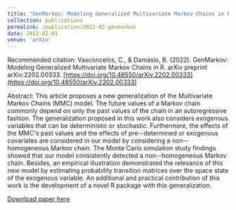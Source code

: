 ```yaml
---
title: "GenMarkov: Modeling Generalized Multivariate Markov Chains in R"
collection: publications
permalink: /publication/2022-02-genmarkov
date: 2022-02-01
venue: 'arXiv'
---
```


Recommended citation: Vasconcelos, C., & Damásio, B. (2022). GenMarkov: Modeling Generalized Multivariate Markov Chains in R. arXiv preprint arXiv:2202.00333. [https://doi.org/10.48550/arXiv.2202.00333](https://doi.org/10.48550/arXiv.2202.00333)

Abstract: This article proposes a new generalization of the Multivariate Markov Chains (MMC) model. 
The future values of a Markov chain commonly depend on only the past values of the chain in an autoregressive fashion. 
The generalization proposed in this work also considers exogenous variables that can be deterministic or stochastic. 
Furthermore, the effects of the MMC's past values and the effects of pre--determined or exogenous covariates are considered in our model by considering a non--homogeneous Markov chain. 
The Monte Carlo simulation study findings showed that our model consistently detected a non--homogeneous Markov chain.
Besides, an empirical illustration demonstrated the relevance of this new model by estimating probability transition matrices over the space state of the exogenous variable. 
An additional and practical contribution of this work is the development of a novel R package with this generalization.


[Download paper here](http://damasiob.github.io/files/2022-02-genmarkov.pdf)




